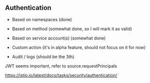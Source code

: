 ## Authentication

- Based on namespaces (done)
  
- Based on method (somewhat done, so I will mark it as valid)

- Based on service account(s) (somewhat done)

- Custom action (it's in alpha feature, should not focus on it for now)

- Audit / logs (should be the 3th)


JWT seems important, refer to source.requestPrincipals

https://istio.io/latest/docs/tasks/security/authentication/